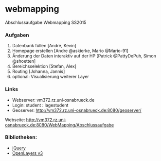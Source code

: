 # webmapping
Abschlussaufgabe Webmapping SS2015

### Aufgaben
1. Datenbank füllen [André, Kevin]
2. Homepage erstellen [Andre @askierke, Mario @Mario-91]
3. Änderung der Daten interaktiv auf der HP [Patrick @PattyDePuh, Simon @shoetten]
4. Bereichsselektion [Stefan, Alex]
5. Routing [Johanna, Jannis]
6. optional: Visualisierung weiterer Layer


### Links
 - Webserver: vm372.rz.uni‐osnabrueck.de
 - Login: student : lagestudent
 - Geoserver: http://vm372.rz.uni-osnabrueck.de:8080/geoserver/

Webseite:
http://vm372.rz.uni‐osnabrueck.de:8080/WebMapping/Abschlussaufgabe

### Bibliotheken:
 - [jQuery](http://jquery.com/)
 - [OpenLayers v3](http://openlayers.org/)

